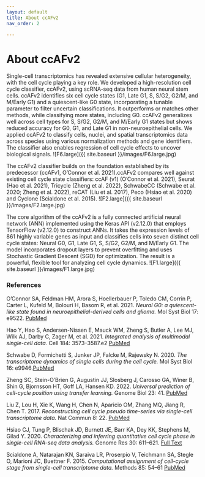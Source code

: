 ```yaml
---
layout: default
title: About ccAFv2
nav_order: 2

---
```

# About ccAFv2
Single-cell transcriptomics has revealed extensive cellular heterogeneity, with the cell cycle playing a key role. We developed a high-resolution cell cycle classifier, ccAFv2, using scRNA-seq data from human neural stem cells. ccAFv2 identifies six cell cycle states (G1, Late G1, S, S/G2, G2/M, and M/Early G1) and a quiescent-like G0 state, incorporating a tunable parameter to filter uncertain classifications. It outperforms or matches other methods, while classifying more states, including G0. ccAFv2 generalizes well across cell types for S, S/G2, G2/M, and M/Early G1 states but shows reduced accuracy for G0, G1, and Late G1 in non-neuroepithelial cells. We applied ccAFv2 to classify cells, nuclei, and spatial transcriptomics data across species using various normalization methods and gene identifiers. The classifier also enables regression of cell cycle effects to uncover biological signals. 
![F6.large]({{ site.baseurl }}/images/F6.large.jpg)

The ccAFv2 classifier builds on the foundation established by its predecessor (ccAFv1, O’Connor et al. 2021).ccAFv2 compares well against existing cell cycle state classifiers: ccAF (v1) (O’Connor et al. 2021), Seurat (Hao et al. 2021), Tricycle (Zheng et al. 2022), SchwabeCC (Schwabe et al. 2020; Zheng et al. 2022), reCAT (Liu et al. 2017), Peco (Hsiao et al. 2020) and Cyclone (Scialdone et al. 2015). 
![F2.large]({{ site.baseurl }}/images/F2.large.jpg)

The core algorithm of the ccAFv2 is a fully connected artificial neural network (ANN) implemented using the Keras API (v2.12.0) that employs TensorFlow (v2.12.0) to construct ANNs. It takes the expression levels of 861 highly variable genes as input and classifies cells into seven distinct cell cycle states: Neural G0, G1, Late G1, S, S/G2, G2/M, and M/Early G1. The model incorporates dropout layers to prevent overfitting and uses Stochastic Gradient Descent (SGD) for optimization. The result is a powerful, flexible tool for analyzing cell cycle dynamics.
![F1.large]({{ site.baseurl }}/images/F1.large.jpg)

### References 
O’Connor SA, Feldman HM, Arora S, Hoellerbauer P, Toledo CM, Corrin P, Carter L, Kufeld M, Bolouri H, Basom R, et al. 2021. *Neural G0: a quiescent-like state found in neuroepithelial-derived cells and glioma.* Mol Syst Biol 17: e9522. [PubMed](https://pubmed.ncbi.nlm.nih.gov/34101353/)

Hao Y, Hao S, Andersen-Nissen E, Mauck WM, Zheng S, Butler A, Lee MJ, Wilk AJ, Darby C, Zager M, et al. 2021. *Integrated analysis of multimodal single-cell data.* Cell 184: 3573–3587.e2 [PubMed](https://pubmed.ncbi.nlm.nih.gov/34062119/)

Schwabe D, Formichetti S, Junker JP, Falcke M, Rajewsky N. 2020. *The transcriptome dynamics of single cells during the cell cycle.* Mol Syst Biol 16: e9946.[PubMed](https://pubmed.ncbi.nlm.nih.gov/33205894/)

Zheng SC, Stein-O’Brien G, Augustin JJ, Slosberg J, Carosso GA, Winer B, Shin G, Bjornsson HT, Goff LA, Hansen KD. 2022. *Universal prediction of cell-cycle position using transfer learning.* Genome Biol 23: 41. [PubMed](https://pubmed.ncbi.nlm.nih.gov/35101061/)

Liu Z, Lou H, Xie K, Wang H, Chen N, Aparicio OM, Zhang MQ, Jiang R, Chen T. 2017. *Reconstructing cell cycle pseudo time-series via single-cell transcriptome data.* Nat Commun 8: 22. [PubMed](https://pubmed.ncbi.nlm.nih.gov/28630425/)

Hsiao CJ, Tung P, Blischak JD, Burnett JE, Barr KA, Dey KK, Stephens M, Gilad Y. 2020. *Characterizing and inferring quantitative cell cycle phase in single-cell RNA-seq data analysis.* Genome Res 30: 611–621. [Full Text](https://genome.cshlp.org/content/30/4/611?ijkey=b6e258cf40d7384bb32fc892319f1bee12f61ae9&keytype2=tf_ipsecsha)

Scialdone A, Natarajan KN, Saraiva LR, Proserpio V, Teichmann SA, Stegle O, Marioni JC, Buettner F. 2015. *Computational assignment of cell-cycle stage from single-cell transcriptome data.* Methods 85: 54–61 [PubMed](https://pubmed.ncbi.nlm.nih.gov/26142758/)

